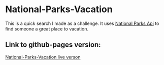 # National-Parks-Vacation

This is a quick search I made as a challenge. It uses [National Parks Api](https://www.nps.gov/subjects/developer/get-started.htm) to find someone a great place to vacation.

## Link to github-pages version:

[National-Parks-Vacation live verson]()